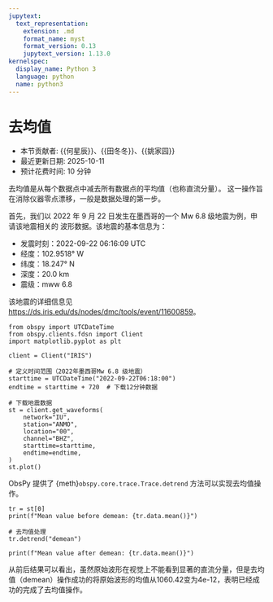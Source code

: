 ```yaml
---
jupytext:
  text_representation:
    extension: .md
    format_name: myst
    format_version: 0.13
    jupytext_version: 1.13.0
kernelspec:
  display_name: Python 3
  language: python
  name: python3
---
```



# 去均值

- 本节贡献者: {{何星辰}}、{{田冬冬}}、{{姚家园}}
- 最近更新日期: 2025-10-11
- 预计花费时间: 10 分钟

去均值是从每个数据点中减去所有数据点的平均值（也称直流分量）。
这一操作旨在消除仪器零点漂移，一般是数据处理的第一步。

首先，我们以 2022 年 9 月 22 日发生在墨西哥的一个 Mw 6.8 级地震为例，申请该地震相关的
波形数据。该地震的基本信息为：

- 发震时刻：2022-09-22 06:16:09 UTC
- 经度：102.9518° W
- 纬度：18.247° N
- 深度：20.0 km
- 震级：mww 6.8

该地震的详细信息见 <https://ds.iris.edu/ds/nodes/dmc/tools/event/11600859>。

```{code-cell} ipython3
from obspy import UTCDateTime
from obspy.clients.fdsn import Client
import matplotlib.pyplot as plt

client = Client("IRIS") 

# 定义时间范围（2022年墨西哥Mw 6.8 级地震）
starttime = UTCDateTime("2022-09-22T06:18:00")
endtime = starttime + 720  # 下载12分钟数据

# 下载地震数据
st = client.get_waveforms(
    network="IU",
    station="ANMO", 
    location="00", 
    channel="BHZ",
    starttime=starttime, 
    endtime=endtime,
)    
st.plot()
```

ObsPy 提供了 {meth}`obspy.core.trace.Trace.detrend` 方法可以实现去均值操作。

```{code-cell} ipython3
tr = st[0]
print(f"Mean value before demean: {tr.data.mean()}")

# 去均值处理
tr.detrend("demean")  

print(f"Mean value after demean: {tr.data.mean()}")
```

从前后结果可以看出，虽然原始波形在视觉上不能看到显著的直流分量，但是去均值（demean）操作成功的将原始波形的均值从1060.42变为4e-12，表明已经成功的完成了去均值操作。
